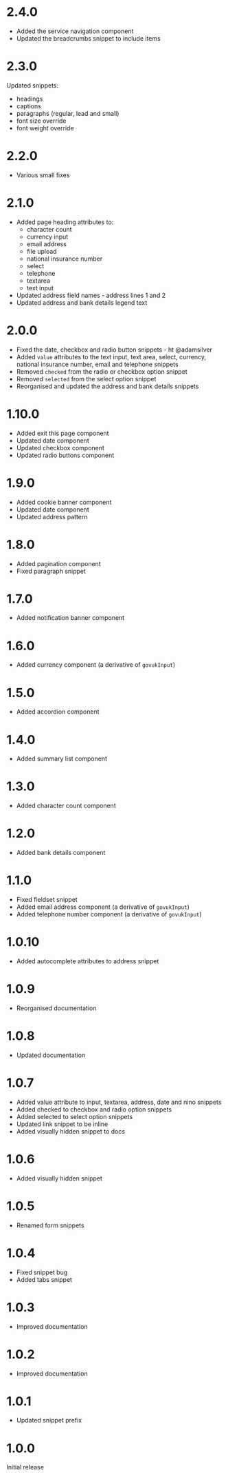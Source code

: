 # 2.4.0

- Added the service navigation component
- Updated the breadcrumbs snippet to include items

# 2.3.0

Updated snippets:
- headings
- captions
- paragraphs (regular, lead and small)
- font size override
- font weight override

# 2.2.0

- Various small fixes

# 2.1.0

- Added page heading attributes to:
  - character count
  - currency input
  - email address
  - file upload
  - national insurance number
  - select
  - telephone
  - textarea
  - text input
- Updated address field names - address lines 1 and 2
- Updated address and bank details legend text

# 2.0.0

- Fixed the date, checkbox and radio button snippets - ht @adamsilver
- Added `value` attributes to the text input, text area, select, currency, national insurance number, email and telephone snippets
- Removed `checked` from the radio or checkbox option snippet
- Removed `selected` from the select option snippet
- Reorganised and updated the address and bank details snippets

# 1.10.0

- Added exit this page component
- Updated date component
- Updated checkbox component
- Updated radio buttons component

# 1.9.0

- Added cookie banner component
- Updated date component
- Updated address pattern

# 1.8.0

- Added pagination component
- Fixed paragraph snippet

# 1.7.0

- Added notification banner component

# 1.6.0

- Added currency component (a derivative of `govukInput`)

# 1.5.0

- Added accordion component

# 1.4.0

- Added summary list component

# 1.3.0

- Added character count component

# 1.2.0

- Added bank details component

# 1.1.0

- Fixed fieldset snippet
- Added email address component (a derivative of `govukInput`)
- Added telephone number component (a derivative of `govukInput`)

# 1.0.10

- Added autocomplete attributes to address snippet

# 1.0.9

- Reorganised documentation

# 1.0.8

- Updated documentation

# 1.0.7

- Added value attribute to input, textarea, address, date and nino snippets
- Added checked to checkbox and radio option snippets
- Added selected to select option snippets
- Updated link snippet to be inline
- Added visually hidden snippet to docs

# 1.0.6

- Added visually hidden snippet

# 1.0.5

- Renamed form snippets

# 1.0.4

- Fixed snippet bug
- Added tabs snippet

# 1.0.3

- Improved documentation

# 1.0.2

- Improved documentation

# 1.0.1

- Updated snippet prefix

# 1.0.0

Initial release
